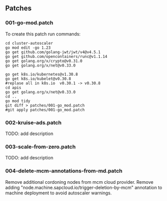 ## Patches

### 001-go-mod.patch

To create this patch run commands:

```shell
cd cluster-autoscaler
go mod edit -go 1.23
go get github.com/golang-jwt/jwt/v4@v4.5.1
go get github.com/opencontainers/runc@v1.1.14
go get golang.org/x/crypto@v0.31.0
go get golang.org/x/net@v0.33.0

go get k8s.io/kubernetes@v1.30.8
go get k8s.io/kubelet@v0.30.8
#replase all in k8s.io  v0.30.1 -> v0.30.8
cd apis
go get golang.org/x/net@v0.33.0
cd ..
go mod tidy
git diff > patches/001-go_mod.patch
#git apply patches/001-go_mod.patch
```

### 002-kruise-ads.patch

TODO: add description

### 003-scale-from-zero.patch

TODO: add description

### 004-delete-mcm-annotations-from-md.patch

Remove additional cordoning nodes from mcm cloud provider.
Remove adding "node.machine.sapcloud.io/trigger-deletion-by-mcm" annotation to machine deployment to avoid autoscaler warnings.

